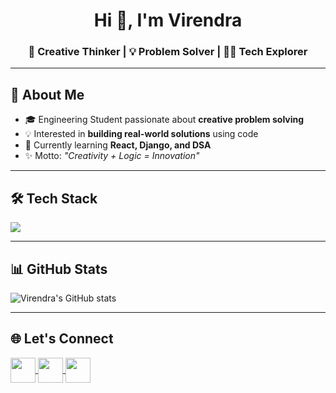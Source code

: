 <h1 align="center">Hi 👋, I'm Virendra</h1>
<h3 align="center">🌟 Creative Thinker | 💡 Problem Solver | 👨‍💻 Tech Explorer</h3>

---

## 🚀 About Me
- 🎓 Engineering Student passionate about **creative problem solving**  
- 💡 Interested in **building real-world solutions** using code  
- 🌱 Currently learning **React, Django, and DSA**  
- ✨ Motto: *"Creativity + Logic = Innovation"*  

---

## 🛠 Tech Stack
<p align="left">
  <img src="https://skillicons.dev/icons?i=cpp,java,python,html,css,js,react,django,git,github,mysql" />
</p>

---

## 📊 GitHub Stats
![Virendra's GitHub stats](https://github-readme-stats.vercel.app/api?username=YourGitHubUsername&show_icons=true&theme=radical)

---

## 🌐 Let's Connect
<p align="left">
  <a href="https://www.linkedin.com/in/your-linkedin" target="blank">
    <img align="center" src="https://skillicons.dev/icons?i=linkedin" height="40"/>
  </a>
  <a href="mailto:your-email@gmail.com" target="blank">
    <img align="center" src="https://skillicons.dev/icons?i=gmail" height="40"/>
  </a>
  <a href="https://github.com/YourGitHubUsername" target="blank">
    <img align="center" src="https://skillicons.dev/icons?i=github" height="40"/>
  </a>
</p>
